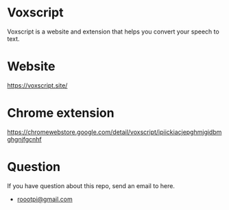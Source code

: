 # Voxscript
Voxscript is a website and extension that helps you convert your speech to text.

# Website
https://voxscript.site/

# Chrome extension
https://chromewebstore.google.com/detail/voxscript/ipiickiacjepghmjgidbmghgnjfgcnhf

# Question
If you have question about this repo, send an email to here.
- roootpi@gmail.com
